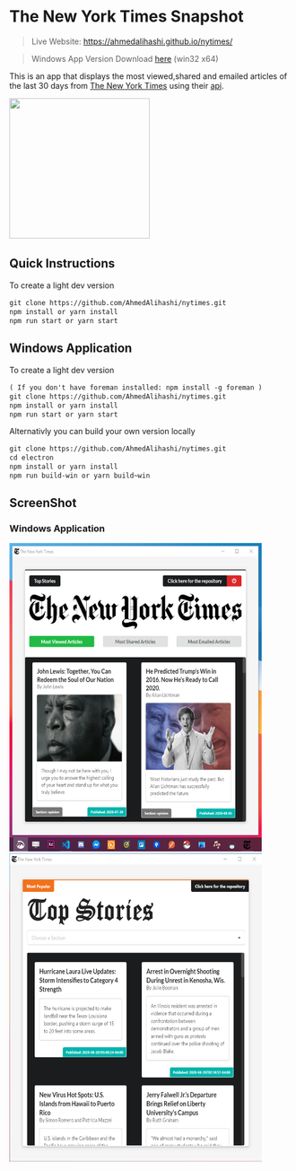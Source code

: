 # The New York Times Snapshot

> Live Website: https://ahmedalihashi.github.io/nytimes/   

> Windows App Version Download [here](https://drive.google.com/file/d/1T3rpNWmfgOPKD_5EBAT9rD0j9iJVBn9l/view?usp=sharing) (win32 x64)

This is an app that displays the most viewed,shared and emailed articles of the last 30 days from [The New York Times](https://www.nytimes.com/) using their [api](https://developer.nytimes.com/).

<img src='https://media3.giphy.com/media/kI91JqYXz3I8DFs5fx/giphy.gif' height='250' width='250' ></img>

## Quick Instructions

To create a light dev version

```
git clone https://github.com/AhmedAlihashi/nytimes.git
npm install or yarn install
npm run start or yarn start
```

## Windows Application
To create a light dev version

```
( If you don't have foreman installed: npm install -g foreman )
git clone https://github.com/AhmedAlihashi/nytimes.git
npm install or yarn install
npm run start or yarn start
```

Alternativly you can build your own version locally   

```
git clone https://github.com/AhmedAlihashi/nytimes.git
cd electron
npm install or yarn install
npm run build-win or yarn build~win
```
## ScreenShot

### Windows Application

<p float="left">
<img src='./github/electron1.png' height='550' width='450' ></img>
<img src='./github/electron2.png' height='550' width='450' ></img> 
</p>


